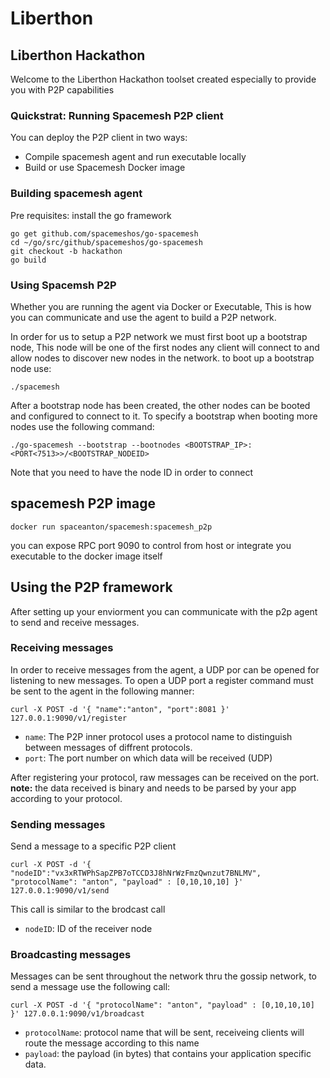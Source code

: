 # Liberthon

## Liberthon Hackathon
Welcome to the Liberthon Hackathon toolset created especially to provide you with P2P capabilities 

### <b>Quickstrat: Running Spacemesh P2P client</b>
You can deploy the P2P client in two ways:
- Compile spacemesh agent and run executable locally
- Build or use Spacemesh Docker image

### Building spacemesh agent
Pre requisites: install the go framework
```
go get github.com/spacemeshos/go-spacemesh
cd ~/go/src/github/spacemeshos/go-spacemesh
git checkout -b hackathon
go build
```
### Using Spacemsh P2P
Whether you are running the agent via Docker or Executable, This is how you can communicate and use the agent to build a P2P network.

In order for us to setup a P2P network we must first boot up a bootstrap node, This node will be one of the first nodes any client will connect to and allow nodes to discover new nodes in the network. to boot up a bootstrap node use:
```
./spacemesh
```
After a bootstrap node has been created, the other nodes can be booted and configured to connect to it.
To specify a bootstrap when booting more nodes use the following command:

```
./go-spacemesh --bootstrap --bootnodes <BOOTSTRAP_IP>:<PORT<7513>>/<BOOTSTRAP_NODEID>
```
Note that you need to have the node ID in order to connect

## spacemesh P2P image

```
docker run spaceanton/spacemesh:spacemesh_p2p
```

you can expose RPC port 9090 to control from host or integrate you executable to the docker image itself

## Using the P2P framework
After setting up your enviorment you can communicate with the p2p agent to send and receive messages.

### Receiving messages
In order to receive messages from the agent, a UDP por can be opened for listening to new messages. To open a UDP port a register command must be sent to the agent in the following manner:
```
curl -X POST -d '{ "name":"anton", "port":8081 }' 127.0.0.1:9090/v1/register
```
* `name`: The P2P inner protocol uses a protocol name to distinguish between messages of diffrent protocols. 
* `port`: The port number on which data will be received (UDP) 

After registering your protocol, raw messages can be received on the port. <b>note:</b> the data received is binary and needs to be parsed by your app according to your protocol.

### Sending messages
Send a message to a specific P2P client
```
curl -X POST -d '{ "nodeID":"vx3xRTWPhSapZPB7oTCCD3J8hNrWzFmzQwnzut7BNLMV", "protocolName": "anton", "payload" : [0,10,10,10] }' 127.0.0.1:9090/v1/send
```
This call is similar to the brodcast call
- `nodeID`: ID of the receiver node 

### Broadcasting messages
Messages can be sent throughout the network thru the gossip network, to send a message use the following call:
```
curl -X POST -d '{ "protocolName": "anton", "payload" : [0,10,10,10] }' 127.0.0.1:9090/v1/broadcast
```
- `protocolName`: protocol name that will be sent, receiveing clients will route the message according to this name
- `payload`: the payload (in bytes) that contains your application specific data.
